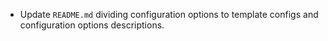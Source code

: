 - Update `README.md` dividing configuration options to template configs and
  configuration options descriptions.